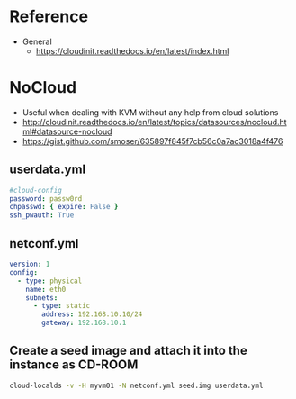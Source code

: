 # Reference
- General
  - https://cloudinit.readthedocs.io/en/latest/index.html
# NoCloud
- Useful when dealing with KVM without any help from cloud solutions
- http://cloudinit.readthedocs.io/en/latest/topics/datasources/nocloud.html#datasource-nocloud
- https://gist.github.com/smoser/635897f845f7cb56c0a7ac3018a4f476

## userdata.yml
```yaml
#cloud-config
password: passw0rd
chpasswd: { expire: False }
ssh_pwauth: True
```

## netconf.yml
```yaml
version: 1
config:
  - type: physical
    name: eth0
    subnets:
      - type: static
        address: 192.168.10.10/24
        gateway: 192.168.10.1
```
## Create a seed image and attach it into the instance as CD-ROOM
```bash
cloud-localds -v -H myvm01 -N netconf.yml seed.img userdata.yml
```
